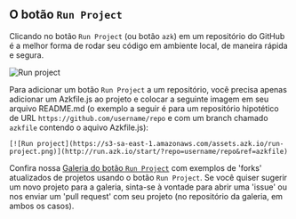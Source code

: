 ## O botão `Run Project`

Clicando no botão `Run Project` (ou botão `azk`) em um repositório do GitHub é a melhor forma de rodar seu código em ambiente local, de maneira rápida e segura.

![Run project](https://s3-sa-east-1.amazonaws.com/assets.azk.io/run-project.png)

Para adicionar um botão `Run Project` a um repositório, você precisa apenas adicionar um Azkfile.js ao projeto e colocar a seguinte imagem em seu arquivo README.md (o exemplo a seguir é para um repositório hipotético de URL `https://github.com/username/repo` e com um branch chamado `azkfile` contendo o aquivo Azkfile.js):

```
[![Run project](https://s3-sa-east-1.amazonaws.com/assets.azk.io/run-project.png)](http://run.azk.io/start/?repo=username/repo&ref=azkfile)
```

Confira nossa [Galeria do botão `Run Project`](https://github.com/azk-button/gallery/) com exemplos de 'forks' atualizados de projetos usando o botão `Run Project`. Se você quiser sugerir um novo projeto para a galeria, sinta-se à vontade para abrir uma 'issue' ou nos enviar um 'pull request' com seu projeto (no repositório da galeria, em ambos os casos).
